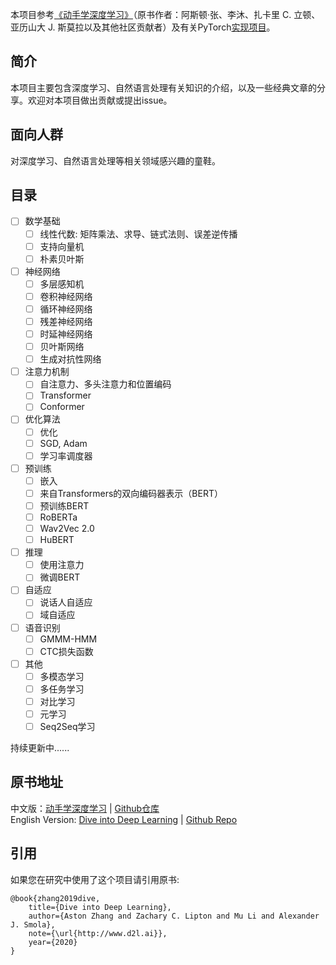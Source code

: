 
<!-- <div align=center>
<img width="500" src="img/cover.png" alt="封面"/>
</div> -->

本项目参考[《动手学深度学习》](http://d2l.ai/)（原书作者：阿斯顿·张、李沐、扎卡里 C. 立顿、亚历山大 J. 斯莫拉以及其他社区贡献者）及有关PyTorch[实现项目](https://tangshusen.me/Dive-into-DL-PyTorch)。

## 简介
本项目主要包含深度学习、自然语言处理有关知识的介绍，以及一些经典文章的分享。欢迎对本项目做出贡献或提出issue。

## 面向人群
对深度学习、自然语言处理等相关领域感兴趣的童鞋。

## 目录
- [ ] 数学基础
  - [ ] 线性代数: 矩阵乘法、求导、链式法则、误差逆传播
  - [ ] 支持向量机
  - [ ] 朴素贝叶斯
- [ ] 神经网络
  - [ ] 多层感知机
  - [ ] 卷积神经网络
  - [ ] 循环神经网络
  - [ ] 残差神经网络
  - [ ] 时延神经网络
  - [ ] 贝叶斯网络
  - [ ] 生成对抗性网络
- [ ] 注意力机制
  - [ ] 自注意力、多头注意力和位置编码
  - [ ] Transformer
  - [ ] Conformer
- [ ] 优化算法
  - [ ] 优化
  - [ ] SGD, Adam
  - [ ] 学习率调度器
- [ ] 预训练
  - [ ] 嵌入
  - [ ] 来自Transformers的双向编码器表示（BERT）
  - [ ] 预训练BERT
  - [ ] RoBERTa
  - [ ] Wav2Vec 2.0
  - [ ] HuBERT
- [ ] 推理
  - [ ] 使用注意力
  - [ ] 微调BERT
- [ ] 自适应
  - [ ] 说话人自适应
  - [ ] 域自适应
- [ ] 语音识别
  - [ ] GMMM-HMM
  - [ ] CTC损失函数
- [ ] 其他
  - [ ] 多模态学习
  - [ ] 多任务学习
  - [ ] 对比学习
  - [ ] 元学习
  - [ ] Seq2Seq学习

持续更新中......

## 原书地址
中文版：[动手学深度学习](https://zh.d2l.ai/) | [Github仓库](https://github.com/d2l-ai/d2l-zh)       
English Version: [Dive into Deep Learning](https://d2l.ai/) | [Github Repo](https://github.com/d2l-ai/d2l-en)


## 引用
如果您在研究中使用了这个项目请引用原书:
```
@book{zhang2019dive,
    title={Dive into Deep Learning},
    author={Aston Zhang and Zachary C. Lipton and Mu Li and Alexander J. Smola},
    note={\url{http://www.d2l.ai}},
    year={2020}
}
```
